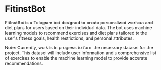 # FitinstBot
FitInstBot is a Telegram bot designed to create personalized workout and diet plans for users based on their individual data. The bot uses machine learning models to recommend exercises and diet plans tailored to the user's fitness goals, health restrictions, and personal attributes.

Note: Currently, work is in progress to form the necessary dataset for the project. This dataset will include user information and a comprehensive list of exercises to enable the machine learning model to provide accurate recommendations.
